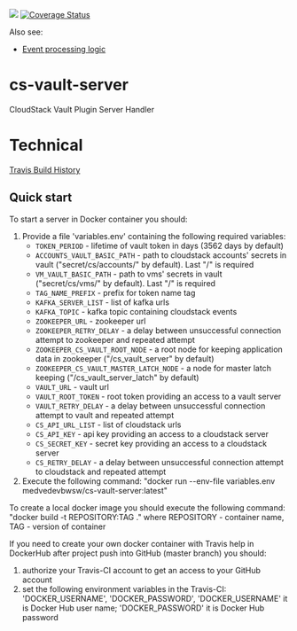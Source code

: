 ![](https://travis-ci.org/bwsw/cs-vault-server.svg?branch=master) [![Coverage Status](https://coveralls.io/repos/github/bwsw/cs-vault-server/badge.svg?branch=master)](https://coveralls.io/github/bwsw/cs-vault-server?branch=master)

Also see:
* [Event processing logic](docs/logic.md)

# cs-vault-server
CloudStack Vault Plugin Server Handler

# Technical

[Travis Build History](https://travis-ci.org/bwsw/cs-vault-server/builds)

Quick start
-----------
To start a server in Docker container you should:

1. Provide a file 'variables.env' containing the following required variables:
    * `TOKEN_PERIOD` - lifetime of vault token in days (3562 days by default)
    * `ACCOUNTS_VAULT_BASIC_PATH` - path to cloudstack accounts' secrets in vault ("secret/cs/accounts/" by default). Last "/" is required
    * `VM_VAULT_BASIC_PATH` - path to vms' secrets in vault ("secret/cs/vms/" by default). Last "/" is required
    * `TAG_NAME_PREFIX` - prefix for token name tag
    * `KAFKA_SERVER_LIST` - list of kafka urls
    * `KAFKA_TOPIC` - kafka topic containing cloudstack events
    * `ZOOKEEPER_URL` - zookeeper url
    * `ZOOKEEPER_RETRY_DELAY` - a delay between unsuccessful connection attempt to zookeeper and repeated attempt
    * `ZOOKEEPER_CS_VAULT_ROOT_NODE` - a root node for keeping application data in zookeeper ("/cs_vault_server" by default)
    * `ZOOKEEPER_CS_VAULT_MASTER_LATCH_NODE` - a node for master latch keeping ("/cs_vault_server_latch" by default)
    * `VAULT_URL` - vault url
    * `VAULT_ROOT_TOKEN` - root token providing an access to a vault server
    * `VAULT_RETRY_DELAY` -  a delay between unsuccessful connection attempt to vault and repeated attempt
    * `CS_API_URL_LIST` - list of cloudstack urls
    * `CS_API_KEY` - api key providing an access to a cloudstack server
    * `CS_SECRET_KEY` - secret key providing an access to a cloudstack server
    * `CS_RETRY_DELAY` - a delay between unsuccessful connection attempt to cloudstack and repeated attempt
2. Execute the following command:
    "docker run --env-file variables.env medvedevbwsw/cs-vault-server:latest"

To create a local docker image you should execute the following command:
    "docker build -t REPOSITORY:TAG ."
     where REPOSITORY - container name, TAG - version of container

If you need to create your own docker container with Travis help in DockerHub after project push into GitHub (master branch) you should:

1. authorize your Travis-CI account to get an access to your GitHub account
2. set the following environment variables in the Travis-CI: 'DOCKER_USERNAME', 'DOCKER_PASSWORD',
   'DOCKER_USERNAME' it is Docker Hub user name; 'DOCKER_PASSWORD' it is Docker Hub password
   
